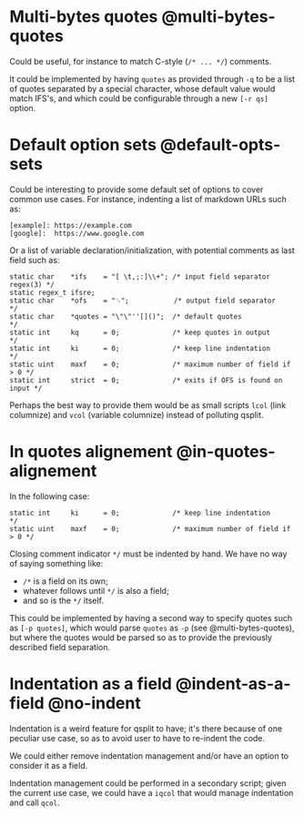 # Multi-bytes quotes @multi-bytes-quotes
Could be useful, for instance to match C-style (`/* ... */`) comments.

It could be implemented by having `quotes` as provided through `-q`
to be a list of quotes separated by a special character, whose default
value would match IFS's, and which could be configurable through a new
`[-r qs]` option.

# Default option sets @default-opts-sets
Could be interesting to provide some default
set of options to cover common use cases. For
instance, indenting a list of markdown URLs such
as:

    [example]: https://example.com
    [google]:  https://www.google.com

Or a list of variable declaration/initialization, with
potential comments as last field such as:

	static char    *ifs    = "[ \t,;:]\\+"; /* input field separator regex(3) */
	static regex_t ifsre;
	static char    *ofs    = "␜";           /* output field separator         */
	static char    *quotes = "\"\"''[]()";  /* default quotes                 */
	static int     kq      = 0;             /* keep quotes in output          */
	static int     ki      = 0;             /* keep line indentation          */
	static uint    maxf    = 0;             /* maximum number of field if > 0 */
	static int     strict  = 0;             /* exits if OFS is found on input */

Perhaps the best way to provide them would be as
small scripts `lcol` (link columnize) and `vcol`
(variable columnize) instead of polluting qsplit.

# In quotes alignement @in-quotes-alignement
In the following case:

	static int     ki      = 0;             /* keep line indentation          */
	static uint    maxf    = 0;             /* maximum number of field if > 0 */

Closing comment indicator `*/` must be indented by hand. We
have no way of saying something like:

  - `/*` is a field on its own;
  - whatever follows until `*/` is also a field;
  - and so is the `*/` itself.

This could be implemented by having a second way to specify
quotes such as `[-p quotes]`, which would parse `quotes` as
`-p` (see @multi-bytes-quotes), but where the quotes would
be parsed so as to provide the previously described field
separation.

# Indentation as a field @indent-as-a-field @no-indent
Indentation is a weird feature for qsplit to have; it's there
because of one peculiar use case, so as to avoid user to have
to re-indent the code.

We could either remove indentation management and/or have
an option to consider it as a field.

Indentation management could be performed in a secondary
script; given the current use case, we could have a `iqcol`
that would manage indentation and call `qcol`.
